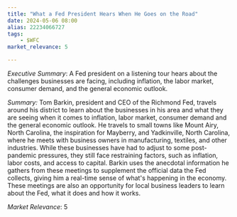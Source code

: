 ```yaml
---
title: "What a Fed President Hears When He Goes on the Road"
date: 2024-05-06 08:00
alias: 22234066727
tags:
    - $WFC
market_relevance: 5

---
```

*Executive Summary*: A Fed president on a listening tour hears about the challenges businesses are facing, including inflation, the labor market, consumer demand, and the general economic outlook. 


*Summary:*
Tom Barkin, president and CEO of the Richmond Fed, travels around his district to learn about the businesses in his area and what they are seeing when it comes to inflation, labor market, consumer demand and the general economic outlook. He travels to small towns like Mount Airy, North Carolina, the inspiration for Mayberry, and Yadkinville, North Carolina, where he meets with business owners in manufacturing, textiles, and other industries.  While these businesses have had to adjust to some post-pandemic pressures, they still face restraining factors, such as inflation, labor costs, and access to capital. Barkin uses the anecdotal information he gathers from these meetings to supplement the official data the Fed collects, giving him a real-time sense of what's happening in the economy.  These meetings are also an opportunity for local business leaders to learn about the Fed, what it does and how it works. 



*Market Relevance*: 5
  